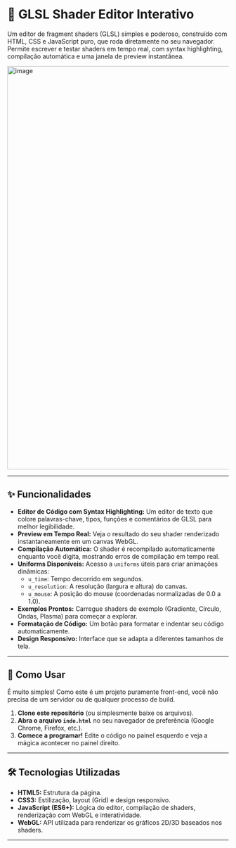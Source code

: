 # 🎨 GLSL Shader Editor Interativo

Um editor de fragment shaders (GLSL) simples e poderoso, construído com HTML, CSS e JavaScript puro, que roda diretamente no seu navegador. Permite escrever e testar shaders em tempo real, com syntax highlighting, compilação automática e uma janela de preview instantânea.

<img width="1263" height="917" alt="image" src="https://github.com/user-attachments/assets/74eccffc-b5d0-4608-aab0-e28233a0f00e" />

---

## ✨ Funcionalidades

- **Editor de Código com Syntax Highlighting:** Um editor de texto que colore palavras-chave, tipos, funções e comentários de GLSL para melhor legibilidade.
- **Preview em Tempo Real:** Veja o resultado do seu shader renderizado instantaneamente em um canvas WebGL.
- **Compilação Automática:** O shader é recompilado automaticamente enquanto você digita, mostrando erros de compilação em tempo real.
- **Uniforms Disponíveis:** Acesso a `uniforms` úteis para criar animações dinâmicas:
  - `u_time`: Tempo decorrido em segundos.
  - `u_resolution`: A resolução (largura e altura) do canvas.
  - `u_mouse`: A posição do mouse (coordenadas normalizadas de 0.0 a 1.0).
- **Exemplos Prontos:** Carregue shaders de exemplo (Gradiente, Círculo, Ondas, Plasma) para começar a explorar.
- **Formatação de Código:** Um botão para formatar e indentar seu código automaticamente.
- **Design Responsivo:** Interface que se adapta a diferentes tamanhos de tela.

---

## 🚀 Como Usar

É muito simples! Como este é um projeto puramente front-end, você não precisa de um servidor ou de qualquer processo de build.

1.  **Clone este repositório** (ou simplesmente baixe os arquivos).
2.  **Abra o arquivo `inde.html`** no seu navegador de preferência (Google Chrome, Firefox, etc.).
3.  **Comece a programar!** Edite o código no painel esquerdo e veja a mágica acontecer no painel direito.

---

## 🛠️ Tecnologias Utilizadas

- **HTML5:** Estrutura da página.
- **CSS3:** Estilização, layout (Grid) e design responsivo.
- **JavaScript (ES6+):** Lógica do editor, compilação de shaders, renderização com WebGL e interatividade.
- **WebGL:** API utilizada para renderizar os gráficos 2D/3D baseados nos shaders.

---

